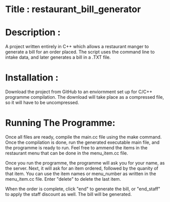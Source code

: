 # Title : restaurant_bill_generator

# Description : 

A project written entirely in C++ which allows a restaurant manger to generate a bill for an order placed. The script uses the command line to intake data, and later generates a bill in a .TXT file.

# Installation : 

Download the project from GitHub to an enviornment set up for C/C++ programme compilation. The download will take place as a compressed file, so it will have to be uncompressed. 

# Running The Programme:
Once all files are ready, compile the main.cc file using the make command. Once the compilation is done, run the generated executable main file, and the programme is ready to run. Feel free to ammend the items in the restaurant menu that can be done in the menu_item.cc file.  

Once you run the programme, the programme will ask you for your name, as the server. Next, it will ask for an item ordered, followed by the quanity of that item. You can use the item names or menu_number as written in the menu_item.cc file. Enter "delete" to delete the last item. 

When the order is complete, click "end" to generate the bill, or "end_staff" to apply the staff discount as well. The bill will be generated.

